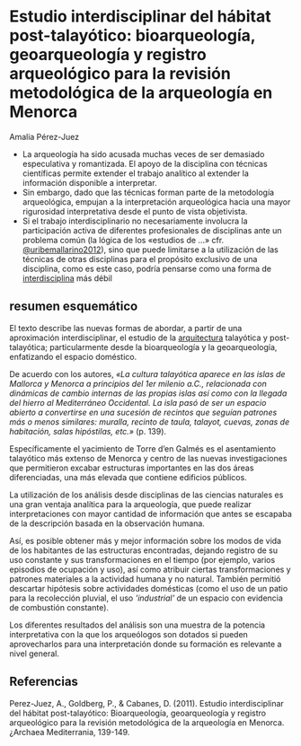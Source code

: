 # Estudio interdisciplinar del hábitat post-talayótico: bioarqueología, geoarqueología y registro arqueológico para la revisión metodológica de la arqueología en Menorca

Amalia Pérez-Juez

* La arqueología ha sido acusada muchas veces de ser demasiado especulativa y romantizada. El apoyo de la disciplina con técnicas científicas permite extender el trabajo analítico al extender la información disponible a interpretar.
* Sin embargo, dado que las técnicas forman parte de la metodología arqueológica, empujan a la interpretación arqueológica hacia una mayor rigurosidad interpretativa desde el punto de vista objetivista.
* Si el trabajo interdisciplinario no necesariamente involucra la participación activa de diferentes profesionales de disciplinas ante un problema común (la lógica de los «estudios de ...» cfr. [@uribemallarino2012](@uribemallarino2012.md)), sino que puede limitarse a la utilización de las técnicas de otras disciplinas para el propósito exclusivo de una disciplina, como es este caso, podría pensarse como una forma de [interdisciplina](interdisciplina.md) más débil

## resumen esquemático

El texto describe las nuevas formas de abordar, a partir de una aproximación interdisciplinar, el estudio de la [arquitectura](arquitectura.md) talayótica y post-talayótica; particularmente desde la bioarqueología y la geoarqueología, enfatizando el espacio doméstico.

De acuerdo con los autores, *«La cultura talayótica aparece en las islas de Mallorca y Menorca a principios del 1er milenio a.C., relacionada con dinámicas de cambio internas de las propias islas así como con la llegada del hierro al Mediterráneo Occidental. La isla pasó de ser un espacio abierto a convertirse en una sucesión de recintos que seguían patrones más o menos similares: muralla, recinto de taula, talayot, cuevas, zonas de habitación, salas hipóstilas, etc.»* (p. 139).

Específicamente el yacimiento de Torre d’en Galmés es el asentamiento talayótico más extenso de Menorca y centro de las nuevas investigaciones que permitieron excabar estructuras importantes en las dos áreas diferenciadas, una más elevada que contiene edificios públicos.

La utilización de los análisis desde disciplinas de las ciencias naturales es una gran ventaja analítica para la arqueología, que puede realizar interpretaciones con mayor cantidad de información que antes se escapaba de la descripción basada en la observación humana.

Así, es posible obtener más y mejor información sobre los modos de vida de los habitantes de las estructuras encontradas, dejando registro de su uso constante y sus transformaciones en el tiempo (por ejemplo, varios episodios de ocupación y uso), así como atribuir ciertas transformaciones y patrones materiales a la actividad humana y no natural. También permitió descartar hipótesis sobre actividades domésticas (como el uso de un patio para la recolección pluvial, el uso *'industrial'* de un espacio con evidencia de combustión constante).

Los diferentes resultados del análisis son una muestra de la potencia interpretativa con la que los arqueólogos son dotados si pueden aprovecharlos para una interpretación donde su formación es relevante a nivel general.

## Referencias

Perez-Juez, A., Goldberg, P., & Cabanes, D. (2011). Estudio interdisciplinar del hábitat post-talayótico: Bioarqueología, geoarqueología y registro arqueológico para la revisión metodológica de la arqueología en Menorca. ¿Archaea Mediterrania, 139-149.
